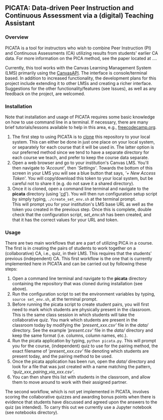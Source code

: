 
## PICATA: Data-driven Peer Instruction and Continuous Assessment via a (digital) Teaching Assistant

### Overview 

PICATA is a tool for instructors who wish to combine Peer Instruction (PI) and
Continuous Assessments (CA) utilizing results from students' earlier CA data.
For more information on the PICA method, see the paper located at .... 

Currently, this tool works with the Canvas Learning Management System (LMS)
primarily using the [CanvasAPI](https://github.com/ucfopen/canvasapi). The
interface is console/terminal based.  In addition to increased functionality,
the development plans for this project include extending it to other LMSs and
creating a richer interface. Suggestions for the other functionality/features
(see Issues), as well as any feedback on the project, are welcomed. 


### Installation

Note that installation and usage of PICATA requires some basic knowledge on how
to use command line in a terminal. If necessary, there are many brief
tutorials/lessons available to help in this area, e.g.,
[freecodecamp.org](https://www.freecodecamp.org/news/command-line-for-beginners/).

1. The first step to using PICATA is to [clone](https://docs.github.com/en/repositories/creating-and-managing-repositories/cloning-a-repository) 
this repository to your local system. This can either be done 
in just one place on your local system, or separately for each course that it will be used in. The latter option 
is our preferred method since we tend to have a separate directory for each course we teach, and prefer to keep the course data separate. 
2. Open a web browser and go to your institution's Canvas LMS. You'll then
navigate to _'Account'_, then _'Settings'_. Towards the bottom of this screen
in your LMS you will see a blue button that says, _'+ New Access Token_'. You will copy/download this token to your
local system, but be careful not to share it (e.g. do not save it a shared directory). 
3. Once it is cloned, open a command line terminal and navigate  to the __picata__ directory (using
'[cd](https://en.wikipedia.org/wiki/Cd_(command))'). You will then run configuration setup script by simply typing, `./create_set_env.sh` at the terminal prompt.  
This will prompt you for your institution's LMS base URL as well as the token you created in the previous step. 
Once this is complete, double check that the configuration script, _set_env.sh_ has been created, and that it has the correct values for your URL and token.


### Usage

There are two main workflows that are a part of utilizing PICA in a course. The first is in creating the pairs of students 
to work together on a (collaborative) CA, i.e., quiz, in their LMS. This requires that the students' previous (independent) 
CA. This first workflow is the one that is currently implemented here in PICATA and can be carried out by following these steps:
1. Open a command line terminal and navigate to the __picata__ directory containing the repository that was cloned during installation (see above). 
2. Run the configuration script to set the environment variables by typing, `source set_env.sh`, at the terminal prompt. 
3. Before running the picata script to create student pairs, you will first need to mark which students are physically present in the classroom. 
This is the same class session in which students will take the collaborative quiz. You  mark which students are present in the classroom today by modifying the _'present_xxx.csv'_ file in the _data/_ directory. 
See the example _'present.csv'_ file in the _data/_ directory and keep the same format (i.e. columns, column names, etc.). 
5. Run the picata application by typing, `python picata.py`.  This will prompt you for the course, (independent) quiz to use for the pairing method, the exact filename of _'present_xxx.csv'_ file denoting 
which students are present today, and the pairing method to be used. 
6. Once the picata application has been run, open the _data/_ directory and look for a file that was just created with a name matching the pattern, _'quiz_xxx_pairing_via_xxx.csv'_. 
7. You can then share this list with students in the classroom, and allow them to move around to work with their assigned partner. 

The second workflow, which is not yet implemented in PICATA, involves scoring the collaborative quizzes and awarding bonus points when there is 
evidence that students have discussed and agreed upon the answers to the quiz (as intended). 
To carry this out we currently use a Jupyter notebook (see notebooks directory). 

